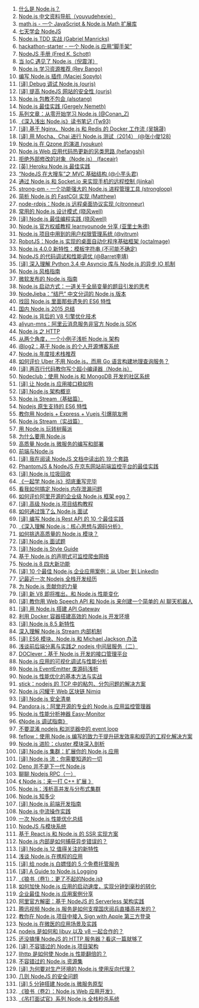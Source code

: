 1. [什么是 Node.js？](https://weekly.manong.io/bounce?url=http%3A%2F%2Fstackoverflow.com%2Fquestions%2F1884724%2Fwhat-is-node-js&aid=81&nid=6)
1. [Node.js 中文资料导航（youyudehexie）](https://weekly.manong.io/bounce?url=https%3A%2F%2Fgithub.com%2Fyouyudehexie%2Fnode123&aid=238&nid=12)
1. [math.js - 一个 JavaScript & Node.js Math 扩展库](https://weekly.manong.io/bounce?url=http%3A%2F%2Fmathjs.org%2F&aid=376&nid=17)
1. [七天学会 NodeJS](https://weekly.manong.io/bounce?url=http%3A%2F%2Fnqdeng.github.io%2F7-days-nodejs%2F&aid=510&nid=21)
1. [Node.js TDD 实战 (Gabriel Manricks)](https://weekly.manong.io/bounce?url=http%3A%2F%2Fcode.tutsplus.com%2Ftutorials%2Ftesting-in-node-js--net-35018&aid=657&nid=23)
1. [hackathon-starter - 一个 Node.js 应用“脚手架”](https://weekly.manong.io/bounce?url=https%3A%2F%2Fgithub.com%2Fsahat%2Fhackathon-starter&aid=996&nid=29)
1. [NodeJS 手册 (Fred K. Schott)](https://weekly.manong.io/bounce?url=https%3A%2F%2Fgithub.com%2FFredKSchott%2FNodeJS-Handbook&aid=1062&nid=31)
1. [当 IoC 遇见了 Node.js（倪震洋）](https://weekly.manong.io/bounce?url=http%3A%2F%2Fwww.infoq.com%2Fcn%2Farticles%2Fioc-meet-nodejs&aid=1162&nid=34)
1. [Node.js 学习资源推荐 (Rey Bango)](https://weekly.manong.io/bounce?url=http%3A%2F%2Fcode.tutsplus.com%2Farticles%2Fresources-to-get-you-up-to-speed-in-nodejs--cms-21431&aid=1192&nid=35)
1. [编写 Node.js 插件 (Maciej Sopyło)](https://weekly.manong.io/bounce?url=http%3A%2F%2Fcode.tutsplus.com%2Ftutorials%2Fwriting-nodejs-addons--cms-21771&aid=1307&nid=40)
1. [[译] Debug 调试 Node.js (ourjs)](https://weekly.manong.io/bounce?url=http%3A%2F%2Fourjs.com%2Fdetail%2Fdebug%25E8%25B0%2583%25E8%25AF%2595node-js-%25E6%2588%2591%25E4%25BB%25AC%25E6%2598%25AF%25E5%25A6%2582%25E4%25BD%2595%25E5%25AE%259A%25E4%25BD%258D%25E5%2586%2585%25E5%25AD%2598%25E6%25B3%2584%25E6%25BC%258F%25E5%2592%258C%25E6%2597%25A0%25E9%2599%2590%25E5%25BE%25AA%25E7%258E%25AF%25E7%259A%2584&aid=1637&nid=51)
1. [[译] 提高 NodeJS 网站的安全性 (ourjs)](https://weekly.manong.io/bounce?url=http%3A%2F%2Fourjs.com%2Fdetail%2F%25E6%258F%2590%25E9%25AB%2598nodejs%25E7%25BD%2591%25E7%25AB%2599%25E7%259A%2584%25E5%25AE%2589%25E5%2585%25A8%25E6%2580%25A7-web%25E6%259C%258D%25E5%258A%25A1%25E5%2599%25A8%25E9%2598%25B2%25E9%25BB%2591%25E5%25AE%25A2%25E6%2594%25BB%25E5%2587%25BB%25E6%258A%2580%25E5%25B7%25A7&aid=1687&nid=53)
1. [Node.js 包教不包会 (alsotang)](https://weekly.manong.io/bounce?url=https%3A%2F%2Fgithub.com%2Falsotang%2Fnode-lessons&aid=1507&nid=56)
1. [Node.js 最佳实践 (Gergely Nemeth)](https://weekly.manong.io/bounce?url=http%3A%2F%2Fblog.risingstack.com%2Fnode-js-best-practices%2F&aid=1904&nid=61)
1. [系列文章：从零开始学习 Node.js (@Conan_Z)](https://weekly.manong.io/bounce?url=http%3A%2F%2Fblog.fens.me%2Fseries-nodejs%2F&aid=2013&nid=64)
1. [《深入浅出 Node.js》读书笔记 (Tw93)](https://weekly.manong.io/bounce?url=http%3A%2F%2Ftw93.github.io%2F2015-03-01%2Fshen-ru-qian-chu-nodejs-reading-mind-map.html&aid=2054&nid=65)
1. [[译] 基于 Nginx、Node.js 和 Redis 的 Docker 工作流 (吴锦晟)](https://weekly.manong.io/bounce?url=http%3A%2F%2Fdockerone.com%2Farticle%2F291&aid=2099&nid=66)
1. [[译] 用 Mocha、Chai 进行 Node.js 测试（2014） (@张小俊128)](https://weekly.manong.io/bounce?url=http%3A%2F%2Fwww.html-js.com%2Farticle%2F1875&aid=2223&nid=69)
1. [Node.js 在 Qzone 的演进 (youkun)](https://weekly.manong.io/bounce?url=http%3A%2F%2Fwww.w3ctech.com%2Ftopic%2F996&aid=2269&nid=70)
1. [Node.js Web 应用代码热更新的另类思路 (hefangshi)](https://weekly.manong.io/bounce?url=http%3A%2F%2Ffex.baidu.com%2Fblog%2F2015%2F05%2Fnodejs-hot-swapping%2F&aid=2380&nid=72)
1. [拒绝外部修改的对象（Node.js） (faceair)](https://weekly.manong.io/bounce?url=http%3A%2F%2Flucy.faceair.me%2Farchives%2F361%2F&aid=2501&nid=74)
1. [[英] Heroku Node.js 最佳实践](https://weekly.manong.io/bounce?url=https%3A%2F%2Fdevcenter.heroku.com%2Farticles%2Fnode-best-practices&aid=2630&nid=76)
1. [“NodeJS 在大搜车”之 MVC 基础结构 (@小芋头君)](https://weekly.manong.io/bounce?url=http%3A%2F%2Fwww.html-js.com%2Farticle%2F2985&aid=2631&nid=76)
1. [通过 Node.js 和 Socket.io 来实现手机的远程控制 (ljinkai)](https://weekly.manong.io/bounce?url=http%3A%2F%2Fljinkai.github.io%2F2015%2F06%2F19%2Fphone-control-slide%2F&aid=2739&nid=77)
1. [strong-pm - 一个功能强大的 Node.js 进程管理工具 (strongloop)](https://weekly.manong.io/bounce?url=https%3A%2F%2Fgithub.com%2Fstrongloop%2Fstrong-pm%2F&aid=2724&nid=77)
1. [简析 Node.js 的 FastCGI 实现 (Matthew)](https://weekly.manong.io/bounce?url=http%3A%2F%2Fwww.ivershuo.com%2F2014%2F04%2Ffastcgi_on_nodejs%2F&aid=2863&nid=79)
1. [node-rdpjs：Node.js 远程桌面协议实现 (citronneur)](https://weekly.manong.io/bounce?url=https%3A%2F%2Fgithub.com%2Fcitronneur%2Fnode-rdpjs&aid=2900&nid=79)
1. [常用的 Node.js 设计模式 (晓风well)](https://weekly.manong.io/bounce?url=http%3A%2F%2Fwwsun.me%2Fposts%2Fnode-design-patterns.html&aid=2935&nid=80)
1. [[译] Node.js 最佳编程实践 (晓风well)](https://weekly.manong.io/bounce?url=http%3A%2F%2Fwwsun.me%2Fposts%2Fnode-best-practices.html&aid=3009&nid=81)
1. [Node.js 官方权威教程 learnyounode 分享 (亚里士朱德)](https://weekly.manong.io/bounce?url=http%3A%2F%2Fyalishizhude.github.io%2F2015%2F07%2F25%2Fnodejs%25E5%25AE%2598%25E6%2596%25B9%25E6%259D%2583%25E5%25A8%2581%25E6%2595%2599%25E7%25A8%258Blearnyounode%25E5%2588%2586%25E4%25BA%25AB%2F&aid=3044&nid=81)
1. [Node.js 项目中用到的用户权限管理系统 (@vitrum)](https://weekly.manong.io/bounce?url=http%3A%2F%2Fvitrum.github.io%2F2015%2F08%2F03%2FNodejs%25E9%25A1%25B9%25E7%259B%25AE%25E4%25B8%25AD%25E7%2594%25A8%25E5%2588%25B0%25E7%259A%2584%25E7%2594%25A8%25E6%2588%25B7%25E6%259D%2583%25E9%2599%2590%25E7%25AE%25A1%25E7%2590%2586%25E7%25B3%25BB%25E7%25BB%259F%2F&aid=3200&nid=83)
1. [RobotJS：Node.js 实现的桌面自动化程序基础框架 (octalmage)](https://weekly.manong.io/bounce?url=https%3A%2F%2Fgithub.com%2Foctalmage%2Frobotjs&aid=3591&nid=87)
1. [Node.js 4.0.0 新特性：模板字符串 (不可能不确定)](https://weekly.manong.io/bounce?url=http%3A%2F%2Fchensd.com%2F2015-09%2FES6-template-strings.html%3Fhmsr%3Dtoutiao.io%26utm_medium%3Dtoutiao.io%26utm_source%3Dtoutiao.io&aid=3636&nid=88)
1. [NodeJS 的代码调试和性能调优 (@Barret李靖)](https://weekly.manong.io/bounce?url=http%3A%2F%2Fwww.barretlee.com%2Fblog%2F2015%2F10%2F07%2Fdebug-nodejs-in-command-line%2F%3Fhmsr%3Dtoutiao.io%26utm_medium%3Dtoutiao.io%26utm_source%3Dtoutiao.io&aid=3818&nid=90)
1. [[译] 深入理解 Python 3.4 中 Asyncio 库与 Node.js 的异步 IO 机制](https://weekly.manong.io/bounce?url=http%3A%2F%2Fxidui.github.io%2F2015%2F10%2F29%2F%25E6%25B7%25B1%25E5%2585%25A5%25E7%2590%2586%25E8%25A7%25A3python3-4-Asyncio%25E5%25BA%2593%25E4%25B8%258ENode-js%25E7%259A%2584%25E5%25BC%2582%25E6%25AD%25A5IO%25E6%259C%25BA%25E5%2588%25B6%2F&aid=4076&nid=93)
1. [Node.js 风格指南](https://weekly.manong.io/bounce?url=https%3A%2F%2Fgithub.com%2Fwwsun%2Fnode-style-guide&aid=4117&nid=93)
1. [微软发布的 Node.js 指南](https://weekly.manong.io/bounce?url=https%3A%2F%2Fgithub.com%2FMicrosoft%2Fnodejs-guidelines&aid=4279&nid=95)
1. [Node.js 启动方式：一道关于全局变量的题目引发的思考](https://weekly.manong.io/bounce?url=http%3A%2F%2Ff2e.souche.com%2Fblog%2Fa-js-problem-about-global%2F&aid=4473&nid=97)
1. [NodeJieba：“结巴” 中文分词的 Node.js 版本](https://weekly.manong.io/bounce?url=https%3A%2F%2Fgithub.com%2Fyanyiwu%2Fnodejieba&aid=4885&nid=101)
1. [找回 Node.js 里面那些遗失的 ES6 特性 ](https://weekly.manong.io/bounce?url=http%3A%2F%2Ftaobaofed.org%2Fblog%2F2016%2F01%2F07%2Ffind-back-the-lost-es6-features-in-nodejs%2F&aid=4923&nid=102)
1. [国内 Node.js 2015 总结](https://weekly.manong.io/bounce?url=https%3A%2F%2Fcnodejs.org%2Ftopic%2F5696e43e6272216e51bff67e&aid=4999&nid=103)
1. [Node.js 背后的 V8 引擎优化技术](https://weekly.manong.io/bounce?url=http%3A%2F%2Fmp.weixin.qq.com%2Fs%3F__biz%3DMjM5MjAwODM4MA%3D%3D%26mid%3D402199727%26idx%3D1%26sn%3Da15c727229692a89770cab0cd5679d5e%26scene%3D0%23wechat_redirect&aid=5148&nid=104)
1. [aliyun-mns：阿里云消息服务非官方 Node.js SDK](https://weekly.manong.io/bounce?url=https%3A%2F%2Fgithub.com%2Fwzbg%2Faliyun-mns%2Fblob%2Fmaster%2FREADME.md&aid=5179&nid=104)
1. [Node.js 之 HTTP](https://weekly.manong.io/bounce?url=https%3A%2F%2Fgithub.com%2Fswfbarhr%2Fblog%2Fblob%2Fmaster%2Fnode%2Fhttp.md&aid=5498&nid=109)
1. [从两个角度，一个小例子浅析 Node.js 架构](https://weekly.manong.io/bounce?url=https%3A%2F%2Fcnodejs.org%2Ftopic%2F5594ada26ba28efa30a604e2&aid=5504&nid=109)
1. [iBlog2：基于 Node.js 的个人开源博客系统](https://weekly.manong.io/bounce?url=https%3A%2F%2Fgithub.com%2Feshengsky%2FiBlog2&aid=5951&nid=114)
1. [Node.js 年度技术栈推荐](https://weekly.manong.io/bounce?url=https%3A%2F%2Fgithub.com%2Fnodeonly%2Fstack&aid=5999&nid=115)
1. [如何评价 Uber 不用 Node.js，而用 Go 语言构建地理查询服务？](https://weekly.manong.io/bounce?url=https%3A%2F%2Fcnodejs.org%2Ftopic%2F571cf4c7fa48138c41110d54&aid=6011&nid=115)
1. [[译] 两百行代码教你写个超小编译器（Node.js）](https://weekly.manong.io/bounce?url=https%3A%2F%2Fgithub.com%2F1c7%2Fthe-super-tiny-compiler&aid=6081&nid=116)
1. [Nodeclub：使用 Node.js 和 MongoDB 开发的社区系统](https://weekly.manong.io/bounce?url=https%3A%2F%2Fgithub.com%2Fcnodejs%2Fnodeclub&aid=6526&nid=121)
1. [[译] 让 Node.js 应用接口稳如狗](https://weekly.manong.io/bounce?url=https%3A%2F%2Flog.zvz.im%2F2016%2F06%2F07%2FMake-your-Nodejs-API-robust%2F&aid=6582&nid=122)
1. [[译] Node.js 架构概览](https://weekly.manong.io/bounce?url=https%3A%2F%2Fsegmentfault.com%2Fa%2F1190000005892501&aid=6813&nid=126)
1. [Node.js Stream（基础篇）](https://weekly.manong.io/bounce?url=http%3A%2F%2Ftech.meituan.com%2Fstream-basics.html&aid=6824&nid=126)
1. [Nodejs 原生支持的 ES6 特性](https://weekly.manong.io/bounce?url=http%3A%2F%2Fwww.alloyteam.com%2F2016%2F07%2Fnodejs-native-support-of-the-es6-features%2F%3Ff%3Dtt&aid=6909&nid=127)
1. [教你用 Nodejs + Express + Vuejs 引爆朋友圈](https://weekly.manong.io/bounce?url=https%3A%2F%2Fgithub.com%2Fwangxiao%2Fromantic&aid=6917&nid=127)
1. [Node.js Stream（实战篇）](https://weekly.manong.io/bounce?url=http%3A%2F%2Ftech.meituan.com%2Fstream-in-action.html&aid=6955&nid=128)
1. [用 Node.js 玩转树莓派](https://weekly.manong.io/bounce?url=https%3A%2F%2Fwww.h5jun.com%2Fpost%2Fraspberry-pi.html&aid=7028&nid=129)
1. [为什么要用 Node.js](https://weekly.manong.io/bounce?url=http%3A%2F%2Ftoutiao.io%2Fj%2F6n3aev&aid=7253&nid=132)
1. [高质量 Node.js 微服务的编写和部署](https://weekly.manong.io/bounce?url=http%3A%2F%2Ftoutiao.io%2Fj%2Fnim9lr&aid=7453&nid=135)
1. [前端与Node.js](https://weekly.manong.io/bounce?url=http%3A%2F%2Ftoutiao.io%2Fsubjects%2F7076&aid=7860&nid=141)
1. [[译] 我在阅读 NodeJS 文档中读出的 19 个套路](https://weekly.manong.io/bounce?url=https%3A%2F%2Ftoutiao.io%2Fk%2Fnid7fe&aid=7975&nid=143)
1. [PhantomJS & NodeJS 在京东网站前端监控平台的最佳实践](https://weekly.manong.io/bounce?url=https%3A%2F%2Ftoutiao.io%2Fk%2F00xjj6&aid=8040&nid=144)
1. [[译] Node.js 垃圾回收](https://weekly.manong.io/bounce?url=https%3A%2F%2Ftoutiao.io%2Fk%2F4nqm6g&aid=8095&nid=145)
1. [《一起学 Node.js》彻底重写完毕](https://weekly.manong.io/bounce?url=https%3A%2F%2Ftoutiao.io%2Fk%2Fm1mt04&aid=8110&nid=145)
1. [看我如何搞定 Nodejs 内存泄漏问题](https://weekly.manong.io/bounce?url=https%3A%2F%2Ftoutiao.io%2Fk%2Fe1slcm&aid=8485&nid=151)
1. [如何评价阿里开源的企业级 Node.js 框架 egg？](https://weekly.manong.io/bounce?url=https%3A%2F%2Ftoutiao.io%2Fk%2Fc18awr&aid=8703&nid=154)
1. [[译] 高级 Node.js 项目结构教程](https://weekly.manong.io/bounce?url=https%3A%2F%2Ftoutiao.io%2Fk%2Fhr8a8x&aid=8771&nid=155)
1. [如何通过饿了么 Node.js 面试](https://weekly.manong.io/bounce?url=https%3A%2F%2Ftoutiao.io%2Fk%2F6j7l2g&aid=8816&nid=156)
1. [[译] 编写 Node.js Rest API 的 10 个最佳实践](https://weekly.manong.io/bounce?url=https%3A%2F%2Ftoutiao.io%2Fk%2F62w122&aid=8904&nid=157)
1. [《深入理解 Node.js：核心思想与源码分析》](https://weekly.manong.io/bounce?url=https%3A%2F%2Ftoutiao.io%2Fk%2Fytmdjf&aid=8940&nid=158)
1. [如何挑选高质量的 Node.js 模块？](https://weekly.manong.io/bounce?url=https%3A%2F%2Ftoutiao.io%2Fk%2Fr656kz&aid=8972&nid=158)
1. [[译] Node.js 面试题](https://weekly.manong.io/bounce?url=https%3A%2F%2Ftoutiao.io%2Fk%2F809hbm&aid=9264&nid=162)
1. [[译] Node.js Style Guide](https://weekly.manong.io/bounce?url=https%3A%2F%2Ftoutiao.io%2Fk%2Fspdvwm&aid=9404&nid=164)
1. [基于 Node.js 的声明式可监控爬虫网络](https://weekly.manong.io/bounce?url=https%3A%2F%2Ftoutiao.io%2Fk%2F7znjcn&aid=9413&nid=164)
1. [Node.js 8 四大新功能](https://weekly.manong.io/bounce?url=https%3A%2F%2Ftoutiao.io%2Fk%2Fsfqgvd&aid=9806&nid=170)
1. [[译] 10 个最佳 Node.js 企业应用案例：从 Uber 到 LinkedIn](https://weekly.manong.io/bounce?url=https%3A%2F%2Ftoutiao.io%2Fk%2F130dlf&aid=9903&nid=171)
1. [记最近一次 Nodejs 全栈开发经历](https://weekly.manong.io/bounce?url=https%3A%2F%2Ftoutiao.io%2Fk%2Fnhvf4m&aid=10315&nid=177)
1. [为 Node.js 贡献你的力量](https://weekly.manong.io/bounce?url=https%3A%2F%2Ftoutiao.io%2Fk%2F4ok3oe&aid=10316&nid=177)
1. [[译] 新 V8 即将推出，和 Node.js 性能变化](https://weekly.manong.io/bounce?url=https%3A%2F%2Ftoutiao.io%2Fk%2Fn21z7p&aid=10466&nid=179)
1. [[译] 教你用 Web Speech API 和 Node.js 来创建一个简单的 AI 聊天机器人](https://weekly.manong.io/bounce?url=https%3A%2F%2Ftoutiao.io%2Fk%2Fp415zy&aid=10493&nid=180)
1. [[译] 用 Node.js 搭建 API Gateway](https://weekly.manong.io/bounce?url=https%3A%2F%2Ftoutiao.io%2Fk%2Ftuagm6&aid=10536&nid=180)
1. [利用 Docker 容器搭建高效的 Node.js 开发环境](https://weekly.manong.io/bounce?url=https%3A%2F%2Ftoutiao.io%2Fk%2F1vnevt&aid=10537&nid=180)
1. [[译] Node.js 8.5 新特性](https://weekly.manong.io/bounce?url=https%3A%2F%2Ftoutiao.io%2Fk%2Fzr0qs4&aid=10920&nid=185)
1. [深入理解 Node.js Stream 内部机制](https://weekly.manong.io/bounce?url=https%3A%2F%2Ftoutiao.io%2Fk%2Fl4g712&aid=10981&nid=186)
1. [[译] ES6 模块、Node.js 和 Michael Jackson 办法](https://weekly.manong.io/bounce?url=https%3A%2F%2Ftoutiao.io%2Fk%2Fuvf1pk&aid=11244&nid=190)
1. [浅谈前后端分离与实践之 nodejs 中间层服务（二）](https://weekly.manong.io/bounce?url=https%3A%2F%2Ftoutiao.io%2Fk%2F3d5b6m&aid=11265&nid=190)
1. [DOClever：基于 Node.js 开发的接口管理平台](https://weekly.manong.io/bounce?url=https%3A%2F%2Ftoutiao.io%2Fk%2Fa1pbsw&aid=11350&nid=191)
1. [Node.js 应用的可视化调试与性能分析](https://weekly.manong.io/bounce?url=https%3A%2F%2Ftoutiao.io%2Fk%2Fmdk7pb&aid=11533&nid=194)
1. [Node.js EventEmitter 类源码浅析](https://weekly.manong.io/bounce?url=https%3A%2F%2Ftoutiao.io%2Fk%2F144pwa&aid=11556&nid=194)
1. [Node.js 性能优化的基本方法与实战](https://weekly.manong.io/bounce?url=https%3A%2F%2Ftoutiao.io%2Fk%2Fx3u0a0&aid=11754&nid=197)
1. [stick：nodejs 的 TCP 中的粘包、分包问题的解决方案](https://weekly.manong.io/bounce?url=https%3A%2F%2Ftoutiao.io%2Fk%2F5sref8&aid=11940&nid=199)
1. [Node.js 闪耀于 Web 区块链 Nimiq](https://weekly.manong.io/bounce?url=https%3A%2F%2Ftoutiao.io%2Fk%2Fml3dtt&aid=12231&nid=203)
1. [[译] Node.js 安全清单](https://weekly.manong.io/bounce?url=https%3A%2F%2Ftoutiao.io%2Fk%2F8ydgfj&aid=12359&nid=205)
1. [Pandora.js：阿里开源的专业的 Node.js 应用监控管理器](https://weekly.manong.io/bounce?url=https%3A%2F%2Ftoutiao.io%2Fk%2Fsd64z6&aid=12394&nid=205)
1. [Node.js 性能分析神器 Easy-Monitor](https://weekly.manong.io/bounce?url=https%3A%2F%2Ftoutiao.io%2Fk%2F978mtd&aid=12460&nid=206)
1. [《Node.js 调试指南》](https://weekly.manong.io/bounce?url=https%3A%2F%2Ftoutiao.io%2Fk%2Frc1snr&aid=12527&nid=207)
1. [不要混淆 nodejs 和浏览器中的 event loop](https://weekly.manong.io/bounce?url=https%3A%2F%2Ftoutiao.io%2Fk%2Frh650x&aid=12600&nid=208)
1. [feflow：使用 Node.js 编写的致力于提升研发效率和规范的工程化解决方案](https://weekly.manong.io/bounce?url=https%3A%2F%2Ftoutiao.io%2Fk%2Fh915je&aid=12608&nid=208)
1. [Node.js 进阶：cluster 模块深入剖析](https://weekly.manong.io/bounce?url=https%3A%2F%2Ftoutiao.io%2Fk%2Fyplw9k&aid=12803&nid=211)
1. [[译] Node.js 集群：扩展你的 Node.js 应用](https://weekly.manong.io/bounce?url=https%3A%2F%2Ftoutiao.io%2Fk%2F6wtjgv&aid=13085&nid=215)
1. [[译] Node.js 流：你需要知道的一切](https://weekly.manong.io/bounce?url=https%3A%2F%2Ftoutiao.io%2Fk%2Fvj275s&aid=13150&nid=216)
1. [Deno 并不是下一代 Node.js](https://weekly.manong.io/bounce?url=https%3A%2F%2Ftoutiao.io%2Fk%2Fyx1o77&aid=13282&nid=218)
1. [聊聊 Nodejs RPC（一）](https://weekly.manong.io/bounce?url=https%3A%2F%2Ftoutiao.io%2Fk%2F6me31i&aid=13344&nid=219)
1. [《 Node.js：来一打 C++ 扩展 》](https://weekly.manong.io/bounce?url=https%3A%2F%2Fitem.jd.com%2F12380404.html%3Fdist%3Djd&aid=13720&nid=225)
1. [Node.js：浅析高并发与分布式集群](https://weekly.manong.io/bounce?url=https%3A%2F%2Ftoutiao.io%2Fk%2Flqz7i8&aid=13806&nid=226)
1. [Node.js 知多少](https://weekly.manong.io/bounce?url=https%3A%2F%2Ftoutiao.io%2Fk%2Fj7nyxq&aid=13873&nid=227)
1. [[译] Node.js 前端开发指南](https://weekly.manong.io/bounce?url=https%3A%2F%2Ftoutiao.io%2Fk%2Fi99go0&aid=14003&nid=229)
1. [Node.js 中流操作实践](https://weekly.manong.io/bounce?url=https%3A%2F%2Ftoutiao.io%2Fk%2Fjxj02u&aid=14144&nid=231)
1. [一次 Node.js 性能优化总结](https://weekly.manong.io/bounce?url=https%3A%2F%2Ftoutiao.io%2Fk%2Flce638&aid=14608&nid=238)
1. [NodeJS 与模块系统](https://weekly.manong.io/bounce?url=https%3A%2F%2Fmp.weixin.qq.com%2Fs%2FuDp0v_1hN0Uzg-EGr1yfgA&aid=15688&nid=254)
1. [基于 React.js 和 Node.js 的 SSR 实现方案](https://weekly.manong.io/bounce?url=https%3A%2F%2Fmp.weixin.qq.com%2Fs%2FnnzoHl_Hl47DymrypnklbA&aid=15823&nid=256)
1. [Node.js 内部是如何捕获异步错误的？](https://weekly.manong.io/bounce?url=https%3A%2F%2Ftoutiao.io%2Fk%2F3gz29t&aid=16075&nid=259)
1. [[译] Node.js 12 值得关注的新特性](https://weekly.manong.io/bounce?url=https%3A%2F%2Ftoutiao.io%2Fk%2Fom06kb&aid=16239&nid=261)
1. [浅谈 Node.js 在携程的应用](https://weekly.manong.io/bounce?url=https%3A%2F%2Fmp.weixin.qq.com%2Fs%2FuDwX0iq9RWs1sK1ct0tiCg&aid=16326&nid=262)
1. [[译] 给 node.js 白嫖怪的 5 个免费托管服务](https://weekly.manong.io/bounce?url=https%3A%2F%2Fmp.weixin.qq.com%2Fs%2FdQDX-kk88gbqql38M2RwmA&aid=16663&nid=266)
1. [[译] A Guide to Node.js Logging](https://weekly.manong.io/bounce?url=https%3A%2F%2Ftoutiao.io%2Fk%2Fegh6ms&aid=16664&nid=266)
1. [《狼书（卷1）：更了不起的Node.js》](https://weekly.manong.io/bounce?url=https%3A%2F%2Fu.jd.com%2FbpKi0D&aid=16929&nid=269)
1. [如何加快 Node.js 应用的启动速度，实现分钟到毫秒的转化](https://weekly.manong.io/bounce?url=https%3A%2F%2Fmp.weixin.qq.com%2Fs%2FtbK63erZgMy5-RbhbAWgrw&aid=17742&nid=280)
1. [企业最佳 Node.js 应用案例分享](https://weekly.manong.io/bounce?url=https%3A%2F%2Fmp.weixin.qq.com%2Fs%3F__biz%3DMzI1NjQ3MDc4MQ%3D%3D%26mid%3D2247483995%26idx%3D1%26sn%3Dd53b4deda87bd48e0b92ab012a46531b&aid=17744&nid=280)
1. [阿里官方解密：基于 NodeJS 的 Serverless 架构实践](https://weekly.manong.io/bounce?nid=283&aid=17894&url=https%3A%2F%2Fmp.weixin.qq.com%2Fs%2FrR8VK7RodyCofOiSehF6fA)
1. [腾讯视频 Node.js 服务是如何支撑国庆阅兵直播高并发的？](https://weekly.manong.io/bounce?nid=284&aid=18014&url=https%3A%2F%2Fmp.weixin.qq.com%2Fs%2FWKhALCAarFNOCQylBUryfQ)
1. [教你在 Node.js 项目中接入 Sign with Apple 第三方登录](https://weekly.manong.io/bounce?nid=284&aid=18015&url=https%3A%2F%2Ftoutiao.io%2Fk%2F1hvrvz6)
1. [Node.js 在微医的应用场景及实践](https://weekly.manong.io/bounce?nid=285&aid=18072&url=https%3A%2F%2Ftoutiao.io%2Fk%2F781vbit)
1. [nodejs 是如何和 libuv 以及 v8 一起合作的？](https://weekly.manong.io/bounce?nid=287&aid=18207&url=https%3A%2F%2Ftoutiao.io%2Fk%2F7n1heqr)
1. [还没搞懂 NodeJS 的 HTTP 服务器？看这一篇就够了](https://weekly.manong.io/bounce?nid=290&aid=18418&url=https%3A%2F%2Ftoutiao.io%2Fk%2Fx547wlr)
1. [[译] 不容错过的 Node.js 项目架构](https://weekly.manong.io/bounce?nid=291&aid=18478&url=https%3A%2F%2Ftoutiao.io%2Fk%2Fxaazxb8)
1. [llhttp 是如何使 Node.js 性能翻倍的？](https://weekly.manong.io/bounce?nid=292&aid=18520&url=https%3A%2F%2Ftoutiao.io%2Fk%2Fby0pyiy)
1. [不容错过的 Node.js 资源集](https://weekly.manong.io/bounce?nid=293&aid=18604&url=https%3A%2F%2Ftoutiao.io%2Fk%2Fkojbx9y)
1. [[译] 为何要对生产环境的 Node.js 使用反向代理？](https://weekly.manong.io/bounce?nid=294&aid=18663&url=https%3A%2F%2Ftoutiao.io%2Fk%2F0tuki8f)
1. [几则 NodeJS 的安全问题](https://weekly.manong.io/bounce?nid=296&aid=18790&url=https%3A%2F%2Ftoutiao.io%2Fk%2F6pzmc3c)
1. [[译] 5 分钟搭建 Node.js 微服务原型](https://weekly.manong.io/bounce?nid=298&aid=18916&url=https%3A%2F%2Ftoutiao.io%2Fk%2Fxiqy4d6)
1. [《狼书（卷2）：Node.js Web 应用开发》](https://weekly.manong.io/bounce?nid=298&aid=18924&url=https%3A%2F%2Fitem.jd.com%2F12614927.html)
1. [《吊打面试官》系列 Node.js 全栈秒杀系统](https://weekly.manong.io/bounce?nid=301&aid=19068&url=https%3A%2F%2Ftoutiao.io%2Fk%2Fsjeip79)
